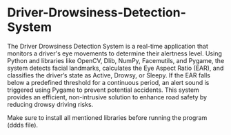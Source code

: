 # Driver-Drowsiness-Detection-System
The Driver Drowsiness Detection System is a real-time application that monitors a driver's eye movements to determine their alertness level. Using Python and libraries like OpenCV, Dlib, NumPy, Facemutils, and Pygame, the system detects facial landmarks, calculates the Eye Aspect Ratio (EAR), and classifies the driver’s state as Active, Drowsy, or Sleepy. If the EAR falls below a predefined threshold for a continuous period, an alert sound is triggered using Pygame to prevent potential accidents. This system provides an efficient, non-intrusive solution to enhance road safety by reducing drowsy driving risks.

Make sure to install all mentioned libraries before running the program (ddds file).
